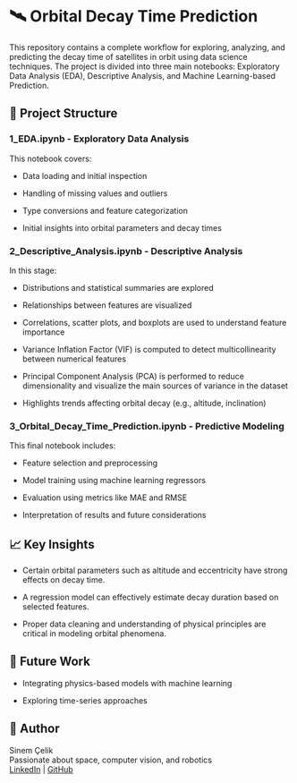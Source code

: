 # 🛰️ Orbital Decay Time Prediction
This repository contains a complete workflow for exploring, analyzing, and predicting the decay time of satellites in orbit using data science techniques. The project is divided into three main notebooks: Exploratory Data Analysis (EDA), Descriptive Analysis, and Machine Learning-based Prediction.

## 📁 Project Structure
### 1_EDA.ipynb - Exploratory Data Analysis
This notebook covers:

- Data loading and initial inspection

- Handling of missing values and outliers

- Type conversions and feature categorization

- Initial insights into orbital parameters and decay times

### 2_Descriptive_Analysis.ipynb - Descriptive Analysis
In this stage:

- Distributions and statistical summaries are explored

- Relationships between features are visualized

- Correlations, scatter plots, and boxplots are used to understand feature importance

- Variance Inflation Factor (VIF) is computed to detect multicollinearity between numerical features

- Principal Component Analysis (PCA) is performed to reduce dimensionality and visualize the main sources of variance in the dataset

- Highlights trends affecting orbital decay (e.g., altitude, inclination)

### 3_Orbital_Decay_Time_Prediction.ipynb - Predictive Modeling
This final notebook includes:

- Feature selection and preprocessing

- Model training using machine learning regressors

- Evaluation using metrics like MAE and RMSE

- Interpretation of results and future considerations


## 📈 Key Insights
- Certain orbital parameters such as altitude and eccentricity have strong effects on decay time.

- A regression model can effectively estimate decay duration based on selected features.

- Proper data cleaning and understanding of physical principles are critical in modeling orbital phenomena.

## 🚀 Future Work
- Integrating physics-based models with machine learning

- Exploring time-series approaches


## 🧠 Author
Sinem Çelik </br>
Passionate about space, computer vision, and robotics </br>
[LinkedIn](https://www.linkedin.com/in/sinem-celik-dl/) | [GitHub](https://github.com/Sinem5)
